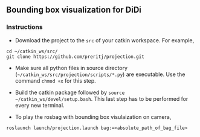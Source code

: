 ## Bounding box visualization for DiDi 

### Instructions

* Download the project to the `src` of your catkin workspace. For example,
```
cd ~/catkin_ws/src/
git clone https://github.com/preritj/projection.git

```

* Make sure all python files in source directory (`~/catkin_ws/src/projection/scripts/*.py`) are executable. 
Use the command `chmod +x` for this step.

* Build the catkin package followed by `source ~/catkin_ws/devel/setup.bash`. 
This last step has to be performed for every new terminal.

* To play the rosbag with bounding box visulaization on camera, 
```
roslaunch launch/projection.launch bag:=<absolute_path_of_bag_file>
```

